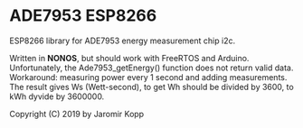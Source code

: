 # ADE7953 ESP8266
ESP8266 library for ADE7953 energy measurement chip i2c.

Written in **NONOS**, but should work with FreeRTOS and Arduino. Unfortunately, the Ade7953_getEnergy() function does not return valid data. Workaround: measuring power every 1 second and adding measurements. The result gives Ws (Wett-second), to get Wh should be divided by 3600, to kWh dyvide by 3600000.

Copyright (C) 2019 by Jaromir Kopp
